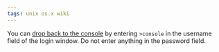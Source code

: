 ```yaml
---
tags: unix os.x wiki
---
```


You can [drop back to the console](/wiki/drop_back_to_the_console) by entering `>console` in the username field of the login window. Do not enter anything in the password field.
